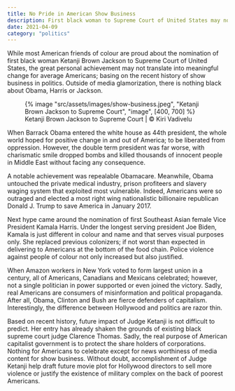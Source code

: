 ```yaml
---
title: No Pride in American Show Business
description: First black woman to Supreme Court of United States may not translate into meaningful change for average Americans
date: 2021-04-09
category: "politics"
---
```


While most American friends of colour are proud about the nomination of first black woman Ketanji Brown Jackson to Supreme Court of United States, the great personal achievement may not translate into meaningful change for average Americans; basing on the recent history of show business in politics. Outside of media glamorization, there is nothing black about Obama, Harris or Jackson.

<!-- excerpt -->

<figure>
{% image "src/assets/images/show-business.jpeg", "Ketanji Brown Jackson to Supreme Court", "image", [400, 700] %}
<figcaption>Ketanji Brown Jackson to Supreme Court | © Kiri Vadivelu</figcaption>
</figure>

When Barrack Obama entered the white house as 44th president, the whole world hoped for positive change in and out of America; to be liberated from oppression. However, the double term president was far worse, with charismatic smile dropped bombs and killed thousands of innocent people in Middle East without facing any consequence.

A notable achievement was repealable Obamacare. Meanwhile, Obama untouched the private medical industry, prison profiteers and slavery waging system that exploited most vulnerable. Indeed, Americans were so outraged and elected a most right wing nationalistic billionaire republican Donald J. Trump to save America in January 2017.

Next hype came around the nomination of first Southeast Asian female Vice President Kamala Harris. Under the longest serving president Joe Biden, Kamala is just different in colour and name and that serves visual purposes only. She replaced previous colonizers; if not worst than expected in delivering to Americans at the bottom of the food chain. Police violence against people of colour not only increased but also justified.

When Amazon workers in New York voted to form largest union in a century, all of Americans, Canadians and Mexicans celebrated; however, not a single politician in power supported or even joined the victory. Sadly, real Americans are consumers of misinformation and political propaganda. After all, Obama, Clinton and Bush are fierce defenders of capitalism. Interestingly, the difference between Hollywood and politics are razor thin.

Based on recent history, future impact of Judge Ketanji is not difficult to predict. Her entry has already shaken the grounds of existing black supreme court judge Clarence Thomas. Sadly, the real purpose of American capitalist government is to protect the share holders of corporations. Nothing for Americans to celebrate except for news worthiness of media content for show business. Without doubt, accomplishment of Judge Ketanji help draft future movie plot for Hollywood directors to sell more violence or justify the existence of military complex on the back of poorest Americans.
